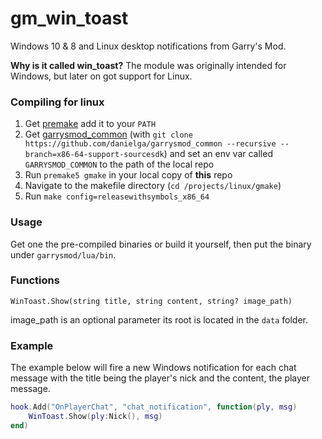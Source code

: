 # gm_win_toast
Windows 10 &amp; 8 and Linux desktop notifications from Garry's Mod.

**Why is it called win_toast?** The module was originally intended for Windows, but later on got support for Linux.

### Compiling for linux
1) Get [premake](https://github.com/premake/premake-core/releases/download/v5.0.0-alpha14/premake-5.0.0-alpha14-linux.tar.gz) add it to your `PATH`
2) Get [garrysmod_common](https://github.com/danielga/garrysmod_common) (with `git clone https://github.com/danielga/garrysmod_common --recursive --branch=x86-64-support-sourcesdk`) and set an env var called `GARRYSMOD_COMMON` to the path of the local repo
3) Run `premake5 gmake` in your local copy of **this** repo
4) Navigate to the makefile directory (`cd /projects/linux/gmake`)
5) Run `make config=releasewithsymbols_x86_64`

### Usage
Get one the pre-compiled binaries or build it yourself, then put the binary under `garrysmod/lua/bin`.

### Functions

`WinToast.Show(string title, string content, string? image_path)`

image_path is an optional parameter its root is located in the `data` folder.

### Example

The example below will fire a new Windows notification for each chat message with the title being the player's nick and the content, the player message.
```lua
hook.Add("OnPlayerChat", "chat_notification", function(ply, msg)
	WinToast.Show(ply:Nick(), msg)
end)
```